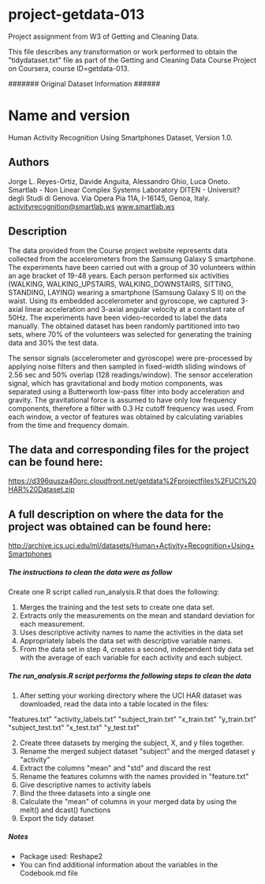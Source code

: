 # project-getdata-013
Project assignment  from W3 of Getting and Cleaning Data. 

This file describes any transformation or work performed to obtain
the "tidydataset.txt" file as part of the Getting and Cleaning Data Course 
Project on Coursera, course ID=getdata-013.

####### Original Dataset Information ######

# Name and version
Human Activity Recognition Using Smartphones Dataset, Version 1.0.

## Authors 
Jorge L. Reyes-Ortiz, Davide Anguita, Alessandro Ghio, Luca Oneto.
Smartlab - Non Linear Complex Systems Laboratory
DITEN - Universit? degli Studi di Genova.
Via Opera Pia 11A, I-16145, Genoa, Italy.
activityrecognition@smartlab.ws
www.smartlab.ws

## Description 
The data provided from the Course project website represents data collected
from the accelerometers from the Samsung Galaxy S smartphone.
The experiments have been carried out with a group of 30 volunteers within an age 
bracket of 19-48 years. Each person performed six activities (WALKING, 
WALKING_UPSTAIRS, WALKING_DOWNSTAIRS, SITTING, STANDING, LAYING) wearing a 
smartphone (Samsung Galaxy S II) on the waist. Using its embedded accelerometer 
and gyroscope, we captured 3-axial linear acceleration and 3-axial angular 
velocity at a constant rate of 50Hz. The experiments have been video-recorded 
to label the data manually. The obtained dataset has been randomly partitioned 
into two sets, where 70% of the volunteers was selected for generating the 
training data and 30% the test data. 

The sensor signals (accelerometer and gyroscope) were pre-processed by applying 
noise filters and then sampled in fixed-width sliding windows of 2.56 sec and 
50% overlap (128 readings/window). The sensor acceleration signal, which has 
gravitational and body motion components, was separated using a Butterworth 
low-pass filter into body acceleration and gravity. The gravitational force 
is assumed to have only low frequency components, therefore a filter with 
0.3 Hz cutoff frequency was used. From each window, a vector of features was 
obtained by calculating variables from the time and frequency domain. 

## The data and corresponding files for the project can be found here:
https://d396qusza40orc.cloudfront.net/getdata%2Fprojectfiles%2FUCI%20HAR%20Dataset.zip 

## A full description on where the data for the project was obtained can be found here: 
http://archive.ics.uci.edu/ml/datasets/Human+Activity+Recognition+Using+Smartphones

##### The instructions to clean the data were as follow #####
Create one R script called run_analysis.R that does the following:
1. Merges the training and the test sets to create one data set.
2. Extracts only the measurements on the mean and standard deviation for 
each measurement. 
3. Uses descriptive activity names to name the activities in the data set
4. Appropriately labels the data set with descriptive variable names. 
5. From the data set in step 4, creates a second, independent tidy data set 
with the average of each variable for each activity and each subject.

##### The run_analysis.R script performs the following steps to clean the data ######

1. After setting your working directory where the UCI HAR dataset was downloaded,
read the data into a table located in the files:
        
"features.txt"
"activity_labels.txt"
"subject_train.txt"
"x_train.txt"
"y_train.txt"
"subject_test.txt"
"x_test.txt"
"y_test.txt"

2. Create three datasets by merging the subject, X, and y files together.
3. Rename the merged subject dataset "subject" and the merged dataset y "activity"
4. Extract the columns "mean" and "std" and discard the rest
5. Rename the features columns with the names provided in "feature.txt"
6. Give descriptive names to activity labels
7. Bind the three datasets into a single one
8. Calculate the "mean" of columns in your merged data by using the melt() and 
dcast() functions
9. Export the tidy dataset

##### Notes #####
- Package used: Reshape2
- You can find additional information about the variables in the Codebook.md file
